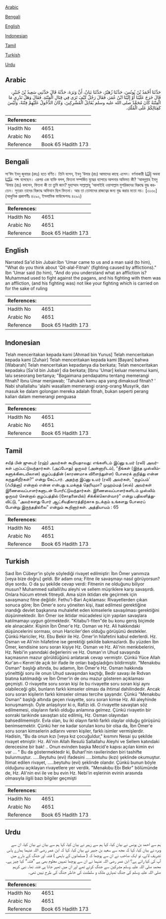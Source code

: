 [Arabic](#arabic)

[Bengali](#bengali)

[English](#english)

[Indonesian](#indonesian)

[Tamil](#tamil)

[Turkish](#turkish)

[Urdu](#urdu)

## Arabic


<div dir="rtl" lang="ar" style={{fontSize:'larger',backgroundColor:'#f8f9fa',padding:20}}>
حَدَّثَنَا أَحْمَدُ بْنُ يُونُسَ، حَدَّثَنَا زُهَيْرٌ، حَدَّثَنَا بَيَانٌ، أَنَّ وَبَرَةَ، حَدَّثَهُ قَالَ حَدَّثَنِي سَعِيدُ بْنُ جُبَيْرٍ، قَالَ خَرَجَ عَلَيْنَا أَوْ إِلَيْنَا ابْنُ عُمَرَ، فَقَالَ رَجُلٌ كَيْفَ تَرَى فِي قِتَالِ الْفِتْنَةِ‏.‏ فَقَالَ وَهَلْ تَدْرِي مَا الْفِتْنَةُ كَانَ مُحَمَّدٌ صلى الله عليه وسلم يُقَاتِلُ الْمُشْرِكِينَ، وَكَانَ الدُّخُولُ عَلَيْهِمْ فِتْنَةً، وَلَيْسَ كَقِتَالِكُمْ عَلَى الْمُلْكِ‏.‏
</div>
<div style={{backgroundColor:'#f8f9fa',padding:20, marginBottom: 10}}><table> <thead> <tr> <th>References:</th> <th></th> </tr> </thead> <tbody><tr><td>Hadith No</td><td>4651</td></tr><tr><td>Arabic No</td><td>4651</td></tr><tr><td>Reference</td><td>Book 65 Hadith 173</td></tr></tbody></table></div>

## Bengali


<div dir="ltr" lang="bn" style={{fontSize:'larger',backgroundColor:'#f8f9fa',padding:20}}>
সা‘ঈদ ইবনু জুবায়র (রহঃ) হতে বর্ণিত। তিনি বলেন, ইবনু ‘উমার (রাঃ) আমাদের কাছে এলেন। বর্ণনাকারী إِلَيْنَا অথবা عَلَيْنَا শব্দ বলেছেন। এরপর এক ব্যক্তি বলল, ফিতনা সম্পর্কিত যুদ্ধের ব্যাপারে আপনার অভিমত কী? ‘আবদুল্লাহ ইবনু ‘উমার (রাঃ) বললেন, ফিতনা কী তা তুমি জান? মুহাম্মাদ সাল্লাল্লাহু ‘আলাইহি ওয়াসাল্লাম মুশরিকদের বিরুদ্ধে যুদ্ধ করতেন। সুতরাং তাদের বিরুদ্ধে অভিযান ছিল ফিতনা। আর তা তোমাদের রাজত্বের জন্য যুদ্ধ করার মতো নয়। [৩১৩০] (আধুনিক প্রকাশনীঃ ৪২৯০, ইসলামিক ফাউন্ডেশনঃ ৪২৯২)
</div>
<div style={{backgroundColor:'#f8f9fa',padding:20, marginBottom: 10}}><table> <thead> <tr> <th>References:</th> <th></th> </tr> </thead> <tbody><tr><td>Hadith No</td><td>4651</td></tr><tr><td>Arabic No</td><td>4651</td></tr><tr><td>Reference</td><td>Book 65 Hadith 173</td></tr></tbody></table></div>

## English


<div dir="ltr" lang="en" style={{fontSize:'larger',backgroundColor:'#f8f9fa',padding:20}}>
Narrated Sa'id bin Jubair:Ibn 'Umar came to us and a man said (to him), "What do you think about 'Qit-alal-Fitnah' (fighting caused by afflictions)." Ibn 'Umar said (to him), "And do you understand what an affliction is? Muhammad used to fight against the pagans, and his fighting with them was an affliction, (and his fighting was) not like your fighting which is carried on for the sake of ruling
</div>
<div style={{backgroundColor:'#f8f9fa',padding:20, marginBottom: 10}}><table> <thead> <tr> <th>References:</th> <th></th> </tr> </thead> <tbody><tr><td>Hadith No</td><td>4651</td></tr><tr><td>Arabic No</td><td>4651</td></tr><tr><td>Reference</td><td>Book 65 Hadith 173</td></tr></tbody></table></div>

## Indonesian


<div dir="ltr" lang="id" style={{fontSize:'larger',backgroundColor:'#f8f9fa',padding:20}}>
Telah menceritakan kepada kami [Ahmad bin Yunus] Telah menceritakan kepada kami [Zuhair] Telah menceritakan kepada kami [Bayan] bahwa [Wabarah] Telah menceritakan kepadanya dia berkata; Telah menceritakan kepadaku [Sa'id bin Jubair] dia berkata; [Ibnu 'Umar] keluar menemui kami, lalu seseorang bertanya; "Bagaimana pendapatmu tentang memerangi fitnah? Ibnu Umar menjawab; 'Tahukah kamu apa yang dimaksud fitnah? ' Nabi shallallahu 'alaihi wasallam memerangi orang-orang Musyrik, dan masuk ke dalam golongan mereka adalah fitnah, bukan seperti perang kalian dalam memerangi penguasa
</div>
<div style={{backgroundColor:'#f8f9fa',padding:20, marginBottom: 10}}><table> <thead> <tr> <th>References:</th> <th></th> </tr> </thead> <tbody><tr><td>Hadith No</td><td>4651</td></tr><tr><td>Arabic No</td><td>4651</td></tr><tr><td>Reference</td><td>Book 65 Hadith 173</td></tr></tbody></table></div>

## Tamil


<div dir="ltr" lang="ta" style={{fontSize:'larger',backgroundColor:'#f8f9fa',padding:20}}>
சயீத் பின் ஜுபைர் (ரஹ்) அவர்கள் கூறியதாவது: எங்களிடம் இப்னு உமர் (ரலி) அவர்கள் புறப்பட்டுவந்தார்கள். (அப்போது) ஒருவர் (அன்னாரிடம்), “நீங்கள் (இந்த முஸ்லிம்களுக்கிடையிலான) குழப்பத்தின் (காரணமாக விளைந்துள்ள) போரைக் குறித்து என்ன கருதுகிறீர்கள்?” என்று கேட்டார். அதற்கு இப்னு உமர் (ரலி) அவர்கள், “குழப்பம்' (ஃபித்னா) என்றால் என்ன என்பது உமக்குத் தெரியுமா? முஹம்மத் (ஸல்) அவர்கள் இணைவைப்பாளர்களுடன் போரிட்டுவந்தார்கள். இணைவைப்பாளர்களிடம் முஸ்லிம் ஒருவர் சென்றால் குழப்பத்தில் (சோதனையில்) சிக்கிக்கொள்வார்” என்று பதிலளித்துவிட்டு, “அவர்களது போர் ஆட்சியதிகாரத்திற்காக நடக்கும் உங்களது போரைப் போன்று இருந்ததில்லை” என்றும் கூறினார்கள். அத்தியாயம் : 65
</div>
<div style={{backgroundColor:'#f8f9fa',padding:20, marginBottom: 10}}><table> <thead> <tr> <th>References:</th> <th></th> </tr> </thead> <tbody><tr><td>Hadith No</td><td>4651</td></tr><tr><td>Arabic No</td><td>4651</td></tr><tr><td>Reference</td><td>Book 65 Hadith 173</td></tr></tbody></table></div>

## Turkish


<div dir="ltr" lang="tr" style={{fontSize:'larger',backgroundColor:'#f8f9fa',padding:20}}>
Saıd İbn Cübeyr'in şöyle söylediği rivayet edilmiştir: İbn Ömer yanımıza [veya bize doğru] geldi. Bir adam ona; Fitne ile savaşmayı nasıl görüyorsun? diye sordu. O da şu şekilde cevap verdi: Fitnenin ne olduğunu biliyor musun? Muhammed sallalli\hu aleyhi ve sellem müşriklere karşı savaşırdı. Onlara hücum etmek fitneydi. Ama sizin iktidarı ele geçirmek için savaşmanız fitne değildir. Fethu'l-Bari Açıklaması: Rivayetlerden çıkan sonuca göre; İbn Ömer'e soru yöneiten kişi, itaat edilmesi gerektiğine inandığı devlet başkanına muhalefet eden kimselerle savaşılması gerektiğini düşünmektedir. İbn Ömer ise iktidar mücadelesi için yapılan savaşlara katılmamayı uygun görmektedir. "Kitabu'l-fiten"de bu konu geniş biçimde ele alınacaktır. Kişinin İbn Ömer'e Hz. Osman ve Hz. Ali hakkındaki düşüncelerini sorması, onun Hariciler'den olduğu görüşünü destekler. Çünkü Hariciler, Hz. Ebu Bekir ile Hz. Ömer'in hilafetini kabul ederlerdi. Hz. Osman ve Ali'nin hilafetine ise gerektiği şekilde bakmazlardı. Bu yüzden İbn Ömer, kendisine soru soran kişiye Hz. Osman ve Hz. Ali'nin menkıbelerini, Hz. Nebi'in yanındaki değerlerini ve Hz. Osman'ın Uhud savaşında kaçmasının mazur görüldüğünü anlatarak cevap vermiştir. Çünkü Yüce Allah Kur'an-ı Kerım'de açık bir ifade ile onları bağışladığını bildirmiştir. "Menakıbu Osman" başlığı altında, bu adamın, İbn Ömer'e Hz. Osman hakkında yönelttiği soru ile onun Uhud savaşından kaçtığı, Bedir savaşı ile Rıdvan biatına katılmadığı ve İbn Ömer'in de onu mazur gösteren açıklaması geçmişti. O rivayette soru soran kişi ile bu rivayette soru soran kişi aynı olabileceği gibi, bunların farklı kimseler olması da ihtimal dahilindedir. Ancak soru soran kişilerin farklı kimseler olması tercihe şayandır. Çünkü "Menakıbu Osman" başlığı altında geçen rivayette, soru soran kimse Hz. Ali aleyhinde konuşmamıştı. Öyle anlaşılıyor ki o, Rafizı idi. O rivayette savaştan söz edilmemesi, olayların farklı olduğu anlamına gelmez. Çünkü rivayetin bir sonraki tarikinde savaştan söz edilmiş, Hz. Osman olayından bahsedilmemiştir. Evla olan, bu iki olayın farklı farklı olaylar olduğu görüşünü benimsemektir. Çünkü her ne kadar sorulan konu bir olsa da, İbn Ömer'e soru soran kimselerin adlarını veren kişiler, farklı isimler vermişlerdir. Hadisin, "Bu da onun kızı [veya kız çocuğuldur," kısmını Nesai şu şekilde rivayet etmiştir: Hz. Ali'nin Allah Resulü Sallallahu Aleyhi ve Sellem katındaki derecesine bir bak! .. Onun evinden başka Mecid'e kapısı açılan kimin evi var ... " Bu da göstermektedir ki, Buharl'nin ravilerinden biri tashifte bulunmuştur. .....Beytuhu (evi) ifadesini .....bintuhu (kızı) şeklinde okumuştur. İtimat edilen rivayet, .....beytuhu (evi) şeklinde olandır. Çünkü bunun böyle olduğunu açıklayan rivayetIere yer verdik. "Menakıbu Ebı Bekr" bölümünde de, Hz. Ali'nin evi ile ve bu evin Hz. Nebi'in eşlerinin evinin arasında olmasıyla ilgili bazı bilgiler geçmişti
</div>
<div style={{backgroundColor:'#f8f9fa',padding:20, marginBottom: 10}}><table> <thead> <tr> <th>References:</th> <th></th> </tr> </thead> <tbody><tr><td>Hadith No</td><td>4651</td></tr><tr><td>Arabic No</td><td>4651</td></tr><tr><td>Reference</td><td>Book 65 Hadith 173</td></tr></tbody></table></div>

## Urdu


<div dir="rtl" lang="ur" style={{fontSize:'larger',backgroundColor:'#f8f9fa',padding:20}}>
ہم سے احمد بن یونس نے بیان کیا، کہا ہم سے زہیر نے بیان کیا، کہا ہم سے بیان نے بیان کیا، ان سے وبرہ نے بیان کیا، کہا کہ مجھ سے سعید بن جبیر نے بیان کیا، کہا کہ ابن عمر رضی اللہ عنہما ہمارے پاس تشریف لائے، تو ایک صاحب نے ان سے پوچھا کہ ( مسلمانوں کے باہمی ) فتنہ اور جنگ کے بارے میں آپ کی کیا رائے ہے؟ ابن عمر رضی اللہ عنہما نے ان سے پوچھا تمہیں معلوم بھی ہے ”فتنہ“ کیا چیز ہے۔ محمد صلی اللہ علیہ وسلم مشرکین سے جنگ کرتے تھے اور ان میں ٹھہر جانا ہی فتنہ تھا۔ نبی کریم صلی اللہ علیہ وسلم کی جنگ تمہاری ملک و سلطنت کی خاطر جنگ کی طرح نہیں تھی۔
</div>
<div style={{backgroundColor:'#f8f9fa',padding:20, marginBottom: 10}}><table> <thead> <tr> <th>References:</th> <th></th> </tr> </thead> <tbody><tr><td>Hadith No</td><td>4651</td></tr><tr><td>Arabic No</td><td>4651</td></tr><tr><td>Reference</td><td>Book 65 Hadith 173</td></tr></tbody></table></div>